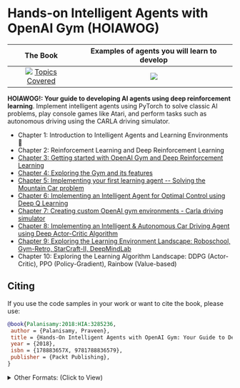 # Hands-on Intelligent Agents with OpenAI Gym (HOIAWOG)

The Book          |  Examples of agents you will learn to develop
:-------------------------:|:-------------------------:
[![](https://d255esdrn735hr.cloudfront.net/sites/default/files/imagecache/ppv4_main_book_cover/B09513.png)](https://www.packtpub.com/big-data-and-business-intelligence/hands-intelligent-agents-openai-gym) [ Topics Covered](https://praveenp.com/hands-on-intelligent-agents-with-openai-gym-hoiawog/)|  [![](https://praveenp.com/projects/HOIAWOG/output.gif)](https://praveenp.com/hands-on-intelligent-agents-with-openai-gym-hoiawog/)

**HOIAWOG!: Your guide to developing AI agents using deep reinforcement learning**. Implement intelligent agents using PyTorch to solve classic AI problems, play console games like Atari, and perform tasks such as autonomous driving using the CARLA driving simulator.

- Chapter 1: Introduction to Intelligent Agents and Learning Environments :space_invader:
- Chapter 2: Reinforcement Learning and Deep Reinforcement Learning 
- [Chapter 3: Getting started with OpenAI Gym and Deep Reinforcement Learning](https://github.com/PacktPublishing/Hands-On-Intelligent-Agents-with-OpenAI-Gym/tree/master/ch3)
- [Chapter 4: Exploring the Gym and its features](https://github.com/PacktPublishing/Hands-On-Intelligent-Agents-with-OpenAI-Gym/tree/master/ch4)
- [Chapter 5: Implementing your first learning agent -- Solving the Mountain Car problem](https://github.com/PacktPublishing/Hands-On-Intelligent-Agents-with-OpenAI-Gym/tree/master/ch5)
- [Chapter 6: Implementing an Intelligent Agent for Optimal Control using Deep Q Learning](https://github.com/PacktPublishing/Hands-On-Intelligent-Agents-with-OpenAI-Gym/tree/master/ch6)
- [Chapter 7: Creating custom OpenAI gym environments - Carla driving simulator](https://github.com/PacktPublishing/Hands-On-Intelligent-Agents-with-OpenAI-Gym/tree/master/ch7)
- [Chapter 8: Implementing an Intelligent & Autonomous Car Driving Agent using Deep Actor-Critic Algorithm](https://github.com/PacktPublishing/Hands-On-Intelligent-Agents-with-OpenAI-Gym/tree/master/ch8)
- [Chapter 9: Exploring the Learning Environment Landscape: Roboschool, Gym-Retro, StarCraft-II, DeepMindLab](https://github.com/PacktPublishing/Hands-On-Intelligent-Agents-with-OpenAI-Gym/tree/master/ch9)
- Chapter 10: Exploring the Learning Algorithm Landscape: DDPG (Actor-Critic), PPO (Policy-Gradient), Rainbow (Value-based)

## Citing

If you use the code samples in your work or want to cite the book, please use:

```bibtex
@book{Palanisamy:2018:HIA:3285236,
 author = {Palanisamy, Praveen},
 title = {Hands-On Intelligent Agents with OpenAI Gym: Your Guide to Developing AI Agents Using Deep Reinforcement Learning},
 year = {2018},
 isbn = {178883657X, 9781788836579},
 publisher = {Packt Publishing},
}
```

<details><summary>Other Formats: (Click to View)</summary>
<p>
<div id="gs_citd" aria-live="assertive" data-u="/scholar?q=info:{id}:scholar.google.com/&amp;output=cite&amp;scirp={p}&amp;scfhb=1&amp;hl=en"><div id="gs_citt"><table><tbody><tr><th scope="row" class="gs_cith">MLA</th><td><div tabindex="0" class="gs_citr">Palanisamy, Praveen. <i>Hands-On Intelligent Agents with OpenAI Gym: Your guide to developing AI agents using deep reinforcement learning</i>. Packt Publishing Ltd, 2018.</div></td></tr><tr><th scope="row" class="gs_cith">APA</th><td><div tabindex="0" class="gs_citr">Palanisamy, P. (2018). <i>Hands-On Intelligent Agents with OpenAI Gym: Your guide to developing AI agents using deep reinforcement learning</i>. Packt Publishing Ltd.</div></td></tr><tr><th scope="row" class="gs_cith">Chicago</th><td><div tabindex="0" class="gs_citr">Palanisamy, Praveen. <i>Hands-On Intelligent Agents with OpenAI Gym: Your guide to developing AI agents using deep reinforcement learning</i>. Packt Publishing Ltd, 2018.</div></td></tr><tr><th scope="row" class="gs_cith">Harvard</th><td><div tabindex="0" class="gs_citr">Palanisamy, P., 2018. <i>Hands-On Intelligent Agents with OpenAI Gym: Your guide to developing AI agents using deep reinforcement learning</i>. Packt Publishing Ltd.</div></td></tr><tr><th scope="row" class="gs_cith">Vancouver</th><td><div tabindex="0" class="gs_citr">Palanisamy P. Hands-On Intelligent Agents with OpenAI Gym: Your guide to developing AI agents using deep reinforcement learning. Packt Publishing Ltd; 2018 Jul 31.</div></td></tr></tbody></table></div><div id="gs_citi"><a class="gs_citi" href="https://scholar.googleusercontent.com/scholar.bib?q=info:nrTsCNc4NuEJ:scholar.google.com/&amp;output=citation&amp;scisig=AAGBfm0AAAAAXHdbjGz9YaWF_UA2OsNp3HBmEISQx3pW&amp;scisf=4&amp;ct=citation&amp;cd=-1&amp;hl=en&amp;scfhb=1">BibTeX</a> <a class="gs_citi" href="https://scholar.googleusercontent.com/scholar.enw?q=info:nrTsCNc4NuEJ:scholar.google.com/&amp;output=citation&amp;scisig=AAGBfm0AAAAAXHdbjGz9YaWF_UA2OsNp3HBmEISQx3pW&amp;scisf=3&amp;ct=citation&amp;cd=-1&amp;hl=en&amp;scfhb=1">EndNote</a> <a class="gs_citi" href="https://scholar.googleusercontent.com/scholar.ris?q=info:nrTsCNc4NuEJ:scholar.google.com/&amp;output=citation&amp;scisig=AAGBfm0AAAAAXHdbjGz9YaWF_UA2OsNp3HBmEISQx3pW&amp;scisf=2&amp;ct=citation&amp;cd=-1&amp;hl=en&amp;scfhb=1">RefMan</a> <a class="gs_citi" href="https://scholar.googleusercontent.com/scholar.rfw?q=info:nrTsCNc4NuEJ:scholar.google.com/&amp;output=citation&amp;scisig=AAGBfm0AAAAAXHdbjGz9YaWF_UA2OsNp3HBmEISQx3pW&amp;scisf=1&amp;ct=citation&amp;cd=-1&amp;hl=en&amp;scfhb=1" target="RefWorksMain">RefWorks</a> </div></div>
</p>
</details>
